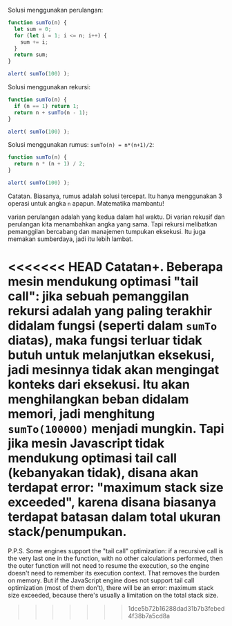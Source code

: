 Solusi menggunakan perulangan:

```js run
function sumTo(n) {
  let sum = 0;
  for (let i = 1; i <= n; i++) {
    sum += i;
  }
  return sum;
}

alert( sumTo(100) );
```

Solusi menggunakan rekursi:

```js run
function sumTo(n) {
  if (n == 1) return 1;
  return n + sumTo(n - 1);
}

alert( sumTo(100) );
```

Solusi menggunakan rumus: `sumTo(n) = n*(n+1)/2`:

```js run
function sumTo(n) {
  return n * (n + 1) / 2;
}

alert( sumTo(100) );
```

Catatan. Biasanya, rumus adalah solusi tercepat. Itu hanya menggunakan 3 operasi untuk angka `n` apapun. Matematika mambantu!

varian perulangan adalah yang kedua dalam hal waktu. Di varian rekusif dan perulangan kita menambahkan angka yang sama. Tapi rekursi melibatkan pemanggilan bercabang dan manajemen tumpukan eksekusi. Itu juga memakan sumberdaya, jadi itu lebih lambat.

<<<<<<< HEAD
Catatan+. Beberapa mesin mendukung optimasi "tail call": jika sebuah pemanggilan rekursi adalah yang paling terakhir didalam fungsi (seperti dalam `sumTo` diatas), maka fungsi terluar tidak butuh untuk melanjutkan eksekusi, jadi mesinnya tidak akan mengingat konteks dari eksekusi. Itu akan menghilangkan beban didalam memori, jadi menghitung `sumTo(100000)` menjadi mungkin. Tapi jika mesin Javascript tidak mendukung optimasi tail call (kebanyakan tidak), disana akan terdapat error: "maximum stack size exceeded", karena disana biasanya terdapat batasan dalam total ukuran stack/penumpukan.
=======
P.P.S. Some engines support the "tail call" optimization: if a recursive call is the very last one in the function, with no other calculations performed, then the outer function will not need to resume the execution, so the engine doesn't need to remember its execution context. That removes the burden on memory. But if the JavaScript engine does not support tail call optimization (most of them don't), there will be an error: maximum stack size exceeded, because there's usually a limitation on the total stack size.
>>>>>>> 1dce5b72b16288dad31b7b3febed4f38b7a5cd8a
